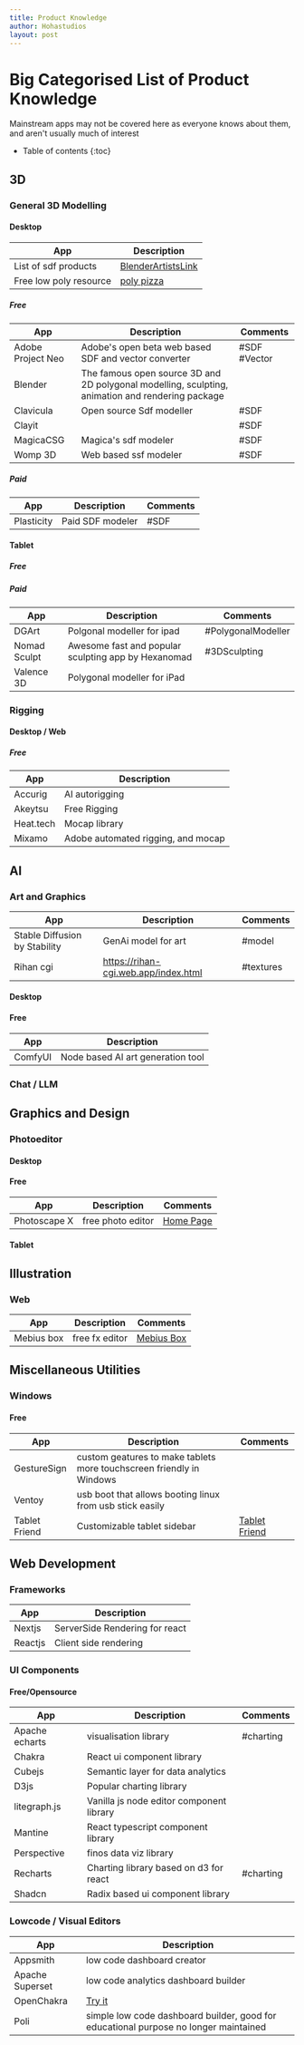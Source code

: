 ```yaml
---
title: Product Knowledge
author: Hohastudios
layout: post
---
```



# Big Categorised List of Product Knowledge
Mainstream apps may not be covered here as everyone knows about them, and aren't usually much of interest

* Table of contents
{:toc}

## 3D

### General 3D Modelling
#### Desktop

|App| Description|
|---|---|
|List of sdf products | [BlenderArtistsLink](https://blenderartists.org/t/the-big-magicacsg-and-sdf-modeling-thread/1293075/1)|
|Free low poly resource | [poly pizza](https://poly.pizza)|
##### Free

|App| Description|Comments|
|---|---|---|
|Adobe Project Neo | Adobe's open beta web based SDF and vector converter | #SDF #Vector|
|Blender | The famous open source 3D and 2D polygonal modelling, sculpting, animation and rendering package |
|Clavicula | Open source Sdf modeller | #SDF |
|Clayit | | #SDF |
|MagicaCSG | Magica's sdf modeler | #SDF |
|Womp 3D | Web based ssf modeler | #SDF |


##### Paid

|App| Description|Comments|
|---|---|---|
|Plasticity | Paid SDF modeler | #SDF |

#### Tablet

##### Free


##### Paid

|App| Description|Comments|
|---|---|---|
|DGArt | Polgonal modeller for ipad | #PolygonalModeller||
|Nomad Sculpt | Awesome fast and popular sculpting app by Hexanomad| #3DSculpting|
|Valence 3D | Polygonal modeller for iPad||

### Rigging

#### Desktop / Web
##### Free

|App| Description|
|---|---|
|Accurig | AI autorigging |
|Akeytsu | Free Rigging |
|Heat.tech | Mocap library |
|Mixamo | Adobe automated rigging, and mocap |


## AI

### Art and Graphics

|App| Description|Comments|
|---|---|---|
|Stable Diffusion by Stability | GenAi model for art | #model|
|Rihan cgi| https://rihan-cgi.web.app/index.html | #textures |
	
#### Desktop

#### Free

|App| Description|
|---|---|
|ComfyUI | Node based AI art generation tool |
    

### Chat / LLM

## Graphics and Design

### Photoeditor

#### Desktop

#### Free

|App| Description|Comments|
|---|---|---|
| Photoscape X| free photo editor| [Home Page](http://x.photoscape.org)|

#### Tablet

## Illustration

### Web

|App| Description|Comments|
|---|---|---|
| Mebius box | free fx editor | [Mebius Box](https://mebiusbox.github.io/contents/EffectTextureMaker/)|


## Miscellaneous Utilities

### Windows

#### Free

|App| Description|Comments|
|---|---|---|
|GestureSign | custom geatures to make tablets more touchscreen friendly in Windows ||
|Ventoy | usb boot that allows booting linux from usb stick easily ||
|Tablet Friend | Customizable tablet sidebar | [Tablet Friend](https://github.com/Martenfur/TabletFriend)|

## Web Development

### Frameworks

|App| Description|
|---|---|
|Nextjs | ServerSide Rendering for react |
|Reactjs | Client side rendering |


### UI Components

#### Free/Opensource

|App| Description|Comments|
|---|---|---|
|Apache echarts | visualisation library | #charting|
|Chakra | React ui component library | |
|Cubejs | Semantic layer for data analytics | |
|D3js | Popular charting library ||
|litegraph.js | Vanilla js node editor component library ||
|Mantine | React typescript component library ||
|Perspective | finos data viz library||
|Recharts | Charting library based on d3 for react |#charting |
|Shadcn| Radix based ui component library ||



### Lowcode / Visual Editors

|App| Description|
|---|---|
|Appsmith | low code dashboard creator |
|Apache Superset | low code analytics dashboard builder |
|OpenChakra | [Try it](https://v1.openchakra.app/) |
|Poli | simple low code dashboard builder, good for educational purpose no longer maintained |
